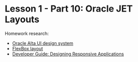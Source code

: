 # Lesson 1 - Part 10: Oracle JET Layouts

Homework research:

   * [Oracle Alta UI design system](http://altaui.com)
   * [FlexBox layout](https://css-tricks.com/snippets/css/a-guide-to-flexbox/)
   * [Developer Guide: Designing Responsive Applications](https://docs.oracle.com/middleware/jet410/jet/developer/GUID-67956274-4056-4D54-8BC7-18942DA7338A.htm#JETDG263)